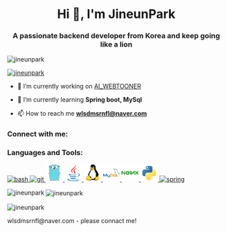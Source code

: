 <h1 align="center">Hi 👋, I'm JineunPark</h1>
<h3 align="center">A passionate backend developer from Korea and keep going like a lion</h3>

<p align="left"> <img src="https://komarev.com/ghpvc/?username=jineunpark&label=Profile%20views&color=0e75b6&style=flat" alt="jineunpark" /> </p>

<p align="left"> <a href="https://github.com/ryo-ma/github-profile-trophy"><img src="https://github-profile-trophy.vercel.app/?username=jineunpark" alt="jineunpark" /></a> </p>

- 🔭 I’m currently working on [AI_WEBTOONER](https://github.com/new-Capstone/WEBTOONER_Backend)

- 🌱 I’m currently learning **Spring boot, MySql**

- 📫 How to reach me **wlsdmsrnfl@naver.com**

<h3 align="left">Connect with me:</h3>
<p align="left">
</p>

<h3 align="left">Languages and Tools:</h3>
<p align="left"> <a href="https://www.gnu.org/software/bash/" target="_blank" rel="noreferrer"> <img src="https://www.vectorlogo.zone/logos/gnu_bash/gnu_bash-icon.svg" alt="bash" width="40" height="40"/> </a> <a href="https://git-scm.com/" target="_blank" rel="noreferrer"> <img src="https://www.vectorlogo.zone/logos/git-scm/git-scm-icon.svg" alt="git" width="40" height="40"/> </a> <a href="https://golang.org" target="_blank" rel="noreferrer"> <img src="https://raw.githubusercontent.com/devicons/devicon/master/icons/go/go-original.svg" alt="go" width="40" height="40"/> </a> <a href="https://www.java.com" target="_blank" rel="noreferrer"> <img src="https://raw.githubusercontent.com/devicons/devicon/master/icons/java/java-original.svg" alt="java" width="40" height="40"/> </a> <a href="https://www.linux.org/" target="_blank" rel="noreferrer"> <img src="https://raw.githubusercontent.com/devicons/devicon/master/icons/linux/linux-original.svg" alt="linux" width="40" height="40"/> </a> <a href="https://www.mysql.com/" target="_blank" rel="noreferrer"> <img src="https://raw.githubusercontent.com/devicons/devicon/master/icons/mysql/mysql-original-wordmark.svg" alt="mysql" width="40" height="40"/> </a> <a href="https://www.nginx.com" target="_blank" rel="noreferrer"> <img src="https://raw.githubusercontent.com/devicons/devicon/master/icons/nginx/nginx-original.svg" alt="nginx" width="40" height="40"/> </a> <a href="https://www.python.org" target="_blank" rel="noreferrer"> <img src="https://raw.githubusercontent.com/devicons/devicon/master/icons/python/python-original.svg" alt="python" width="40" height="40"/> </a> <a href="https://spring.io/" target="_blank" rel="noreferrer"> <img src="https://www.vectorlogo.zone/logos/springio/springio-icon.svg" alt="spring" width="40" height="40"/> </a> </p>

<p><img align="left" src="https://github-readme-stats.vercel.app/api/top-langs?username=jineunpark&show_icons=true&locale=en&layout=compact" alt="jineunpark" /></p>

<p>&nbsp;<img align="center" src="https://github-readme-stats.vercel.app/api?username=jineunpark&show_icons=true&locale=en" alt="jineunpark" /></p>

<p><img align="center" src="https://github-readme-streak-stats.herokuapp.com/?user=jineunpark&" alt="jineunpark" /></p>
wlsdmsrnfl@naver.com - please connact me!


